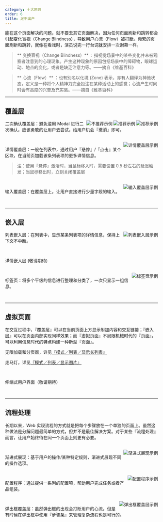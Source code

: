 ```yaml
---
category: 十大原则
order: 6
title: 足不出户
---
```


能在这个页面解决的问题，就不要去其它页面解决，因为任何页面刷新和跳转都会引起变化盲视（Change Blindness），导致用户心流（Flow）被打断。频繁的页面刷新和跳转，就像在看戏时，演员说完一行台词就安排一次谢幕一样。

> ** 变换盲视（Change Blindness）** ：指视觉场景中的某些变化并未被观察者注意到的心理现象。产生这种现象的原因包括场景中的障碍物，眼球运动、地点的变化，或者是缺乏注意力等。——摘自《维基百科》

> ** 心流（Flow）** ：也有别名以化境 (Zone) 表示，亦有人翻译为神驰状态，定义是一种将个人精神力完全投注在某种活动上的感觉；心流产生时同时会有高度的兴奋及充实感。——摘自《维基百科》

---

## 覆盖层

<img class="preview-img" align="right" alt="推荐示例" description="用户点击『删除』后，直接操作；出现 Message 告知用户操作成功，并提供用户『撤消』的按钮；用户进行下一个操作或者 1 分钟内不进行任何操作， Message 消失，用户无法再『撤消』。" src="https://os.alipayobjects.com/rmsportal/woHOTIZeXCYmtkv.png" good>

<img class="preview-img" align="right" alt="推荐示例" description="特例：在执行某些无法『撤消』的操作时，可以点击『删除』后，出现 Popconfirm 进行二次确认，在当前页面完成任务。" src="https://os.alipayobjects.com/rmsportal/hDlhNscVtHdvvgu.png" good>

<img class="preview-img" align="right" alt="不推荐示例" description="滥用 Modal 进行二次确认，就像『狼来了』一样，既打断用户心流（无法将上下文带到弹出框中），也无法避免失误的发生。" src="https://os.alipayobjects.com/rmsportal/JEcWKBYlMcYIowX.png" bad>

二次确认覆盖层：避免滥用 Modal 进行二次确认，应该勇敢的让用户去尝试，给用户机会『撤消』即可。

<br>

<img class="preview-img" align="right" alt="详情覆盖层示例" description="通过『点击』图标查看更多详情信息。" src="https://os.alipayobjects.com/rmsportal/WIhhhXExyQBsZwj.png">

详情覆盖层：一般在列表中，通过用户『悬停』/『点击』某个区块，在当前页加载该条列表项的更多详情信息。

> 注：使用『悬停』激活时，当鼠标移入时，需要设置 0.5 秒左右的延迟触发；当鼠标移出时，立刻关闭覆盖层

<br>

<img class="preview-img" align="right" alt="输入覆盖层示例" description="鼠标『点击』图标触发；鼠标『点击』悬浮层以外的其他区块后，直接保存输入结果并退出。" src="https://os.alipayobjects.com/rmsportal/YehbrRkldqWsezo.png">

输入覆盖层：在覆盖层上，让用户直接进行少量字段的输入。

<br>

---

## 嵌入层

<img class="preview-img" align="right" alt="列表嵌入层示例" src="https://os.alipayobjects.com/rmsportal/bHCqDMqXhZvKbve.png">

列表嵌入层：在列表中，显示某条列表项的详情信息，保持上下文不中断。

<br>

<p><span class="waiting">详情嵌入层 (敬请期待)</span></p>

<br>

<img class="preview-img" align="right" alt="标签页示例" src="https://os.alipayobjects.com/rmsportal/MsVyvEIJtlxZWBL.png">

标签页：将多个平级的信息进行整理和分类了，一次只显示一组信息。

<br>

---

## 虚拟页面

在交互过程中，『覆盖层』可以在当前页面上方显示附加内容和交互链接；『嵌入层』可以在页面内部实现同样效果；而『虚拟页面』不局限机械时代的『页面』，可以利用信息时代的特点构建一种新型『页面』。

无限加载和分页器，详见[『模式／列表／显示长列表』](../pattern/list#显示长列表)

走马灯，详见[『模式／列表／显示图片』](../pattern/list#显示图片)

<br>

<p><span class="waiting">伸缩式用户界面（敬请期待）</span></p>

<br>

---

##  流程处理

长期以来，Web 实现流程的方式就是把每个步骤放在一个单独的页面上。虽然这种做法是分解问题最简单的方式，但并不是最佳解决方案。对于某些『流程处理』而言，让用户始终待在同一个页面上则更有必要。

<br>

<img class="preview-img" align="right" alt="渐进式展现示例" src="https://os.alipayobjects.com/rmsportal/xpynnwXnfCpGHvn.png">

渐进式展现：基于用户的操作/某种特定规则，渐进式展现不同的操作选项。

<br>

<img class="preview-img" align="right" alt="配置程序示例" src="https://os.alipayobjects.com/rmsportal/EBVLFAwHHjiXtIJ.png">

配置程序：通过提供一系列的配置项，帮助用户完成任务或者产品组装。

<br>

<img class="preview-img" align="right" alt="弹出框覆盖层示例" src="https://os.alipayobjects.com/rmsportal/xcYosQncDPuFxhS.png">

弹出框覆盖层：虽然弹出框的出现会打断用户的心流，但是有时候在弹出框中使用『步骤条』来管理复杂流程也是可行的。
